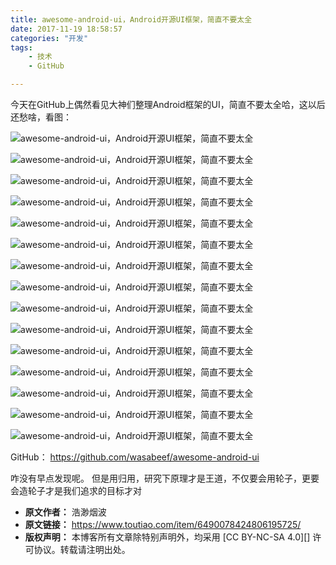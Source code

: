 ```yaml
---
title: awesome-android-ui，Android开源UI框架，简直不要太全
date: 2017-11-19 18:58:57
categories: "开发"
tags:
	- 技术
	- GitHub

---
```


今天在GitHub上偶然看见大神们整理Android框架的UI，简直不要太全哈，这以后还愁啥，看图：

![awesome-android-ui，Android开源UI框架，简直不要太全][awesome-android-ui_Android_UI]

![awesome-android-ui，Android开源UI框架，简直不要太全][awesome-android-ui_Android_UI 1]

![awesome-android-ui，Android开源UI框架，简直不要太全][awesome-android-ui_Android_UI 2]

![awesome-android-ui，Android开源UI框架，简直不要太全][awesome-android-ui_Android_UI 3]

![awesome-android-ui，Android开源UI框架，简直不要太全][awesome-android-ui_Android_UI 4]

![awesome-android-ui，Android开源UI框架，简直不要太全][awesome-android-ui_Android_UI 5]

![awesome-android-ui，Android开源UI框架，简直不要太全][awesome-android-ui_Android_UI 6]

![awesome-android-ui，Android开源UI框架，简直不要太全][awesome-android-ui_Android_UI 7]

![awesome-android-ui，Android开源UI框架，简直不要太全][awesome-android-ui_Android_UI 8]

![awesome-android-ui，Android开源UI框架，简直不要太全][awesome-android-ui_Android_UI 9]

![awesome-android-ui，Android开源UI框架，简直不要太全][awesome-android-ui_Android_UI 10]

![awesome-android-ui，Android开源UI框架，简直不要太全][awesome-android-ui_Android_UI 11]

![awesome-android-ui，Android开源UI框架，简直不要太全][awesome-android-ui_Android_UI 12]

![awesome-android-ui，Android开源UI框架，简直不要太全][awesome-android-ui_Android_UI 13]

![awesome-android-ui，Android开源UI框架，简直不要太全][awesome-android-ui_Android_UI 14]

GitHub： https://github.com/wasabeef/awesome-android-ui

咋没有早点发现呢。 但是用归用，研究下原理才是王道，不仅要会用轮子，更要会造轮子才是我们追求的目标才对


[awesome-android-ui_Android_UI]: /pro/os/crawler/IY7B-V3UY-AJME.gif
[awesome-android-ui_Android_UI 1]: /pro/os/crawler/JEAA-QAEE-QVAV.jpg
[awesome-android-ui_Android_UI 2]: /pro/os/crawler/Q36J-NBNE-FNQU.gif
[awesome-android-ui_Android_UI 3]: /pro/os/crawler/EYYB-NZAB-VF7V.gif
[awesome-android-ui_Android_UI 4]: /pro/os/crawler/632Q-ZQYR-BZ6R.gif
[awesome-android-ui_Android_UI 5]: /pro/os/crawler/QZAM-MYFN-UAJV.jpg
[awesome-android-ui_Android_UI 6]: /pro/os/crawler/NEZF-BBMB-IYVV.gif
[awesome-android-ui_Android_UI 7]: /pro/os/crawler/MIVI-VNIJ-E2YA.gif
[awesome-android-ui_Android_UI 8]: /pro/os/crawler/QIBA-ZRBM-YQFU.gif
[awesome-android-ui_Android_UI 9]: /pro/os/crawler/VRA2-UIZI-UFBR.gif
[awesome-android-ui_Android_UI 10]: /pro/os/crawler/JQUF-RBQZ-VIAY.gif
[awesome-android-ui_Android_UI 11]: /pro/os/crawler/ARMB-IBAF-MNYY.gif
[awesome-android-ui_Android_UI 12]: /pro/os/crawler/MA6B-6Z6F-6JNJ.gif
[awesome-android-ui_Android_UI 13]: /pro/os/crawler/6VY6-3I6B-U6BQ.gif
[awesome-android-ui_Android_UI 14]: /pro/os/crawler/MIUF-MNNV-JEYV.jpg
 *  **原文作者：** 浩渺烟波
 *  **原文链接：** https://www.toutiao.com/item/6490078424806195725/
 *  **版权声明：** 本博客所有文章除特别声明外，均采用 [CC BY-NC-SA 4.0][] 许可协议。转载请注明出处。